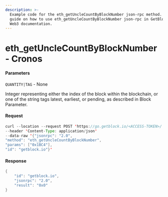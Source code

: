 ```yaml
---
description: >-
  Example code for the eth_getUncleCountByBlockNumber json-rpc method. Сomplete
  guide on how to use eth_getUncleCountByBlockNumber json-rpc in GetBlock.io
  Web3 documentation.
---
```


# eth\_getUncleCountByBlockNumber - Cronos

#### Parameters

`QUANTITY|TAG` - None

Integer representing either the index of the block within the blockchain, or one of the string tags latest, earliest, or pending, as described in Block Parameter.

#### Request

```java
curl --location --request POST 'https://go.getblock.io/<ACCESS-TOKEN>/' 
--header 'Content-Type: application/json' 
--data-raw '{"jsonrpc": "2.0",
"method": "eth_getUncleCountByBlockNumber",
"params": ["0x1BC4"],
"id": "getblock.io"}'
```

#### Response

```java
{
    "id": "getblock.io",
    "jsonrpc": "2.0",
    "result": "0x0"
}
```

